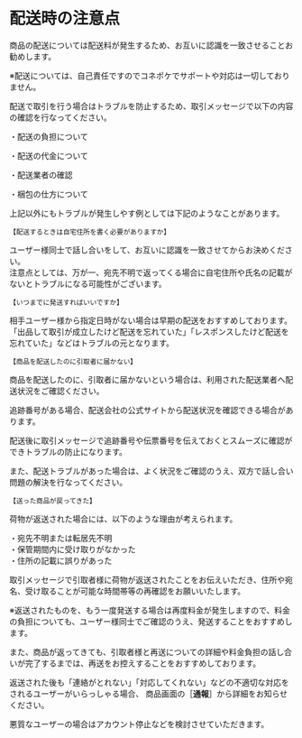 # 配送時の注意点

商品の配送については配送料が発生するため、お互いに認識を一致させることお勧めします。

※配送については、自己責任ですのでコネポケでサポートや対応は一切しておりません。

配送で取引を行う場合はトラブルを防止するため、取引メッセージで以下の内容の確認を行なってください。

・配送の負担について

・配送の代金について

・配送業者の確認

・梱包の仕方について

上記以外にもトラブルが発生しやす例としては下記のようなことがあります。

`【配送するときは自宅住所を書く必要がありますか】`

ユーザー様同士で話し合いをして、お互いに認識を一致させてからお決めください。  
注意点としては、万が一、宛先不明で返ってくる場合に自宅住所や氏名の記載がないとトラブルになる可能性がございます。

`【いつまでに発送すればいいですか】`

相手ユーザー様から指定日時がない場合は早期の配送をおすすめしております。  
「出品して取引が成立したけど配送を忘れていた」「レスポンスしたけど配送を忘れていた」などはトラブルの元となります。

`【商品を配送したのに引取者に届かない】`

商品を配送したのに、引取者に届かないという場合は、利用された配送業者へ配送状況をご確認ください。

追跡番号がある場合、配送会社の公式サイトから配送状況を確認できる場合があります。

配送後に取引メッセージで追跡番号や伝票番号を伝えておくとスムーズに確認ができトラブルの防止になります。

また、配送トラブルがあった場合は、よく状況をご確認のうえ、双方で話し合い問題の解決を行なってください。

`【送った商品が戻ってきた】`

荷物が返送された場合には、以下のような理由が考えられます。

・宛先不明または転居先不明  
・保管期間内に受け取りがなかった  
・住所の記載に誤りがあった

取引メッセージで引取者様に荷物が返送されたことをお伝えいただき、住所や宛名、受け取ることが可能な時間帯等の再確認をお願いいたします。

※返送されたものを、もう一度発送する場合は再度料金が発生しますので、料金の負担についても、ユーザー様同士でご確認のうえ、発送することをおすすめします。

また、商品が返ってきても、引取者様と再送についての詳細や料金負担の話し合いが完了するまでは、再送をお控えすることをおすすめしております。

返送された後も「連絡がとれない」「対応してくれない」などの不適切な対応をされるユーザーがいらっしゃる場合、
商品画面の［**通報**］から詳細をお知らせください。

悪質なユーザーの場合はアカウント停止などを検討させていただきます。